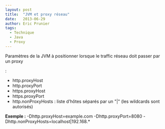 ```yaml
---
layout: post
title:  "JVM et proxy réseau"
date:   2013-06-29
author: Eric Prunier
tags:
  - Technique
  - Java
  - Proxy
---
```


Paramètres de la JVM à positionner lorsque le traffic réseau doit passer par un proxy
<!--break-->
:

* http.proxyHost
* http.proxyPort
* https.proxyHost
* https.proxyPort
* http.nonProxyHosts : liste d’hôtes séparés par un "|" (les wildcards sont autorisés)

__Exemple :__ -Dhttp.proxyHost=example.com -Dhttp.proxyPort=8080 -Dhttp.nonProxyHosts=localhost|192.168.*
